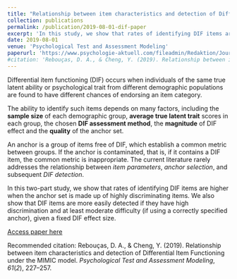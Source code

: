 ```yaml
---
title: "Relationship between item characteristics and detection of Differential Item Functioning under the MIMIC model"
collection: publications
permalink: /publication/2019-08-01-dif-paper
excerpt: 'In this study, we show that rates of identifying DIF items are higher when the anchor set is made up of highly discriminating items. We also show that DIF items are more easily detected if they have high discrimination and at least moderate difficulty (if using a correctly specified anchor).'
date: 2019-08-01
venue: 'Psychological Test and Assessment Modeling'
paperurl: 'https://www.psychologie-aktuell.com/fileadmin/Redaktion/Journale/ptam-2019-2/06_Reboucas.pdf'
#citation: 'Rebouças, D. A., & Cheng, Y. (2019). Relationship between item characteristics and detection of Differential Item Functioning under the MIMIC model. <i>Psychological Test and Assessment Modeling</i>, <i>61</i>(<i>2</i>), 227–257.'
---
```


Differential item functioning (DIF) occurs when individuals of the same true latent ability or psychological trait from different demographic populations are found to have different chances of endorsing an item category. 

The ability to identify such items depends on many factors, including the __sample size__ of each demographic group, __average true latent trait__ scores in each group, the chosen __DIF assessment method__, the __magnitude__ of DIF effect and the __quality__ of the anchor set.

An anchor is a group of items free of DIF, which establish a common metric between groups. If the anchor is contaminated, that is, if it contains a DIF item, the common metric is inappropriate. The current literature rarely addresses the relationship between _item parameters_, _anchor selection_, and subsequent _DIF detection_. 

In this two-part study, we show that rates of identifying DIF items are higher when the anchor set is made up of highly discriminating items. We also show that DIF items are more easily detected if they have high discrimination and at least moderate difficulty (if using a correctly specified anchor), given a fixed DIF effect size.

[Access paper here](https://www.psychologie-aktuell.com/fileadmin/Redaktion/Journale/ptam-2019-2/06_Reboucas.pdf)

Recommended citation: Rebouças, D. A., & Cheng, Y. (2019). Relationship between item characteristics and detection of Differential Item Functioning under the MIMIC model. <i>Psychological Test and Assessment Modeling</i>, <i>61</i>(<i>2</i>), 227–257.
